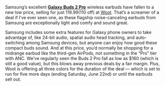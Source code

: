 Samsung’s excellent [**Galaxy Buds 2 Pro**](/23312192/samsung-galaxy-buds-2-pro-review) wireless earbuds have fallen to a new low price, selling for just $119.99 ($110 off) at [Woot](https://www.anrdoezrs.net/links/8836598/type/dlg/https://electronics.woot.com/offers/new-samsung-galaxy-buds-2-pro-true-wireless-bluetooth-earbuds-1). That’s a screamer of a deal if I’ve ever seen one, as these flagship noise-canceling earbuds from Samsung are exceptionally light and comfy and sound great.

Samsung includes some extra features for Galaxy phone owners to take advantage of, like 24-bit audio, spatial audio head tracking, and auto-switching among Samsung devices, but anyone can enjoy how good these compact buds sound. And at this price, you’d normally be shopping for a midrange earbud like the third-gen AirPods, not something in the “Pro” tier with ANC. We’ve regularly seen the Buds 2 Pro fall as low as $160 (which is still a good value), but this blows away previous deals by a fair margin. Plus, Woot is offering all three colors for the duration of the deal — which is set to run for five more days (ending Saturday, June 22nd) or until the earbuds sell out.
